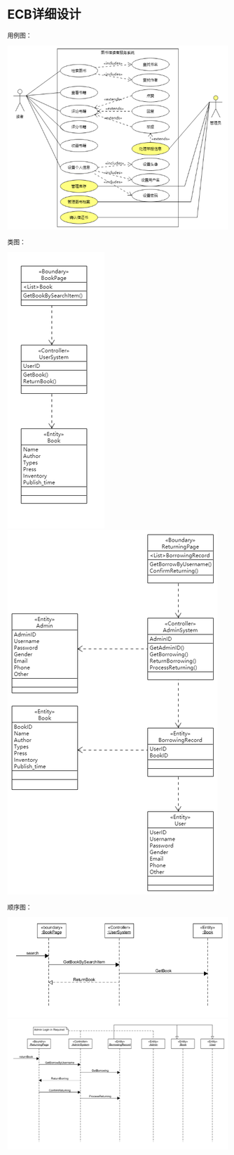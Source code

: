 # ECB详细设计

用例图：

![](./asset/Use_case.png)

类图：

![](./asset/BCE_ClassGraph_1.png)
![](./asset/BCE_ClassGraph_2.png)

顺序图：

![](asset/BCE_SequenceGraph_1.png)
![](asset/BCE_SequenceGraph_2.png)
